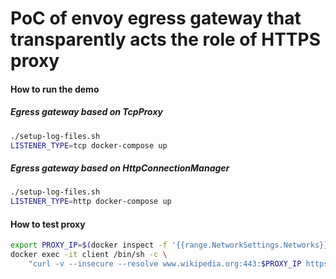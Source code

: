 # PoC of envoy egress gateway that transparently acts the role of HTTPS proxy

#### How to run the demo
##### Egress gateway based on TcpProxy
```sh
./setup-log-files.sh
LISTENER_TYPE=tcp docker-compose up
```

##### Egress gateway based on HttpConnectionManager
```sh
./setup-log-files.sh
LISTENER_TYPE=http docker-compose up
```

#### How to test proxy
```sh
export PROXY_IP=$(docker inspect -f '{{range.NetworkSettings.Networks}}{{.IPAddress}}{{end}}' gateway)
docker exec -it client /bin/sh -c \
    "curl -v --insecure --resolve www.wikipedia.org:443:$PROXY_IP https://www.wikipedia.org/ | grep -o \"<title>.*</title>\""
```
